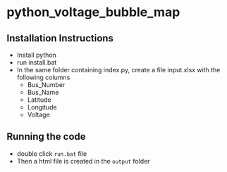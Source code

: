 # python_voltage_bubble_map

## Installation Instructions
* Install python
* run install.bat
* In the same folder containing index.py, create a file input.xlsx with the following columns
    * Bus_Number
    * Bus_Name
    * Latitude
    * Longitude
    * Voltage

## Running the code
* double click ```run.bat``` file
* Then a html file is created in the ```output``` folder
